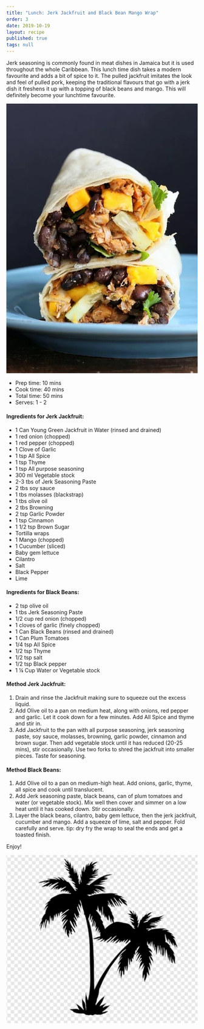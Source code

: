 ```yaml
---
title: "Lunch: Jerk Jackfruit and Black Bean Mango Wrap"
order: 3
date: 2019-10-19
layout: recipe
published: true
tags: null
---
```

Jerk seasoning is commonly found in meat dishes in Jamaica but it is used throughout the whole Caribbean. This lunch time dish takes a modern favourite and adds a bit of spice to it. The pulled jackfruit imitates the look and feel of pulled pork, keeping the traditional flavours that go with a jerk dish it freshens it up with a topping of black beans and mango. This will definitely become your lunchtime favourite.

![Image of two halves of a wrap filled with jackfruit, black beans, mango and cilantro.](../uploads/jerkjackfruitwrap.jpeg "Jerk Jackfruit and Black Bean Mango wrap")

* Prep time: 10 mins
* Cook time: 40 mins
* Total time: 50 mins
* Serves: 1 - 2

#### Ingredients for Jerk Jackfruit: 

* 1 Can Young Green Jackfruit in Water (rinsed and drained)
* 1 red onion (chopped)
* 1 red pepper (chopped)
* 1 Clove of Garlic
* 1 tsp All Spice
* 1 tsp Thyme
* 1 tsp All purpose seasoning
* 300 ml Vegetable stock
* 2-3 tbs of Jerk Seasoning Paste
* 2 tbs soy sauce
* 1 tbs molasses (blackstrap)
* 1 tbs olive oil
* 2 tbs Browning
* 2 tsp Garlic Powder
* 1 tsp Cinnamon
* 1 1/2 tsp Brown Sugar
* Tortilla wraps
* 1 Mango (chopped)
* 1 Cucumber (sliced)
* Baby gem lettuce
* Cilantro
* Salt
* Black Pepper
* Lime

#### Ingredients for Black Beans:

* 2 tsp olive oil
* 1 tbs Jerk Seasoning Paste
* 1/2 cup red onion (chopped)
* 1 cloves of garlic (finely chopped)
* 1 Can Black Beans (rinsed and drained)
* 1 Can Plum Tomatoes
* 1/4 tsp All Spice
* 1/2 tsp Thyme
* 1/2 tsp salt
* 1/2 tsp Black pepper
* 1 ¼ Cup Water or Vegetable stock

#### Method Jerk Jackfruit:

1. Drain and rinse the Jackfruit making sure to squeeze out the excess liquid.
2. Add Olive oil to a pan on medium heat, along with onions, red pepper and garlic. Let it cook down for a few minutes. Add All Spice and thyme and stir in.
3. Add Jackfruit to the pan with all purpose seasoning, jerk seasoning paste, soy sauce, molasses, browning, garlic powder, cinnamon and brown sugar. Then add vegetable stock until it has reduced (20-25 mins), stir occasionally. Use two forks to shred the jackfruit into smaller pieces. Taste for seasoning.

#### Method Black Beans:

1. Add Olive oil to a pan on medium-high heat. Add onions, garlic, thyme, all spice and cook until translucent.
2. Add Jerk seasoning paste, black beans, can of plum tomatoes and water (or vegetable stock). Mix well then cover and simmer on a low heat until it has cooked down. Stir occasionally.
3. Layer the black beans, cilantro, baby gem lettuce, then the jerk jackfruit, cucumber and mango. Add a squeeze of lime, salt and pepper. Fold carefully and serve. tip: dry fry the wrap to seal the ends and get a toasted finish. 

Enjoy!

![Two Palm tree](../uploads/twopalmtrees.png "Two Palm tree")